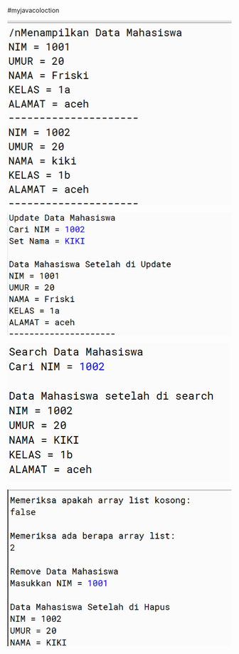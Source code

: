#myjavacoloction

[![N|Solid](https://github.com/Friski06/input/blob/master/Screenshot_1.png)](https://github.com/Friski06/input/blob/master/Screenshot_1.png)

[![N|Solid](https://github.com/Friski06/input/blob/master/Screenshot_2.png)](https://github.com/Friski06/input/blob/master/Screenshot_2.png)

[![N|Solid](https://github.com/Friski06/input/blob/master/Screenshot_3.png)](https://github.com/Friski06/input/blob/master/Screenshot_3.png)

[![N|Solid](https://github.com/Friski06/input/blob/master/Screenshot_4.png)](https://github.com/Friski06/input/blob/master/Screenshot_4.png)